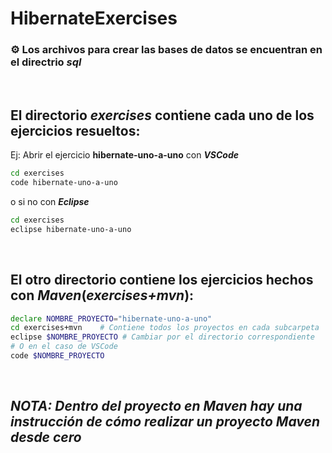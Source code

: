 # HibernateExercises

### :gear: Los archivos para crear las bases de datos se encuentran en el directrio _sql_

<br>

## El directorio _exercises_ contiene cada uno de los ejercicios resueltos:
Ej: Abrir el ejercicio __hibernate-uno-a-uno__ con ___VSCode___
```bash
cd exercises
code hibernate-uno-a-uno
```
o si no con ___Eclipse___
```bash
cd exercises
eclipse hibernate-uno-a-uno
```

<br>

## El otro directorio contiene los ejercicios hechos con ___Maven___(_exercises+mvn_):

```bash
declare NOMBRE_PROYECTO="hibernate-uno-a-uno"
cd exercises+mvn    # Contiene todos los proyectos en cada subcarpeta
eclipse $NOMBRE_PROYECTO # Cambiar por el directorio correspondiente
# O en el caso de VSCode
code $NOMBRE_PROYECTO
```
<br>

## _NOTA: Dentro del proyecto en Maven hay una instrucción de cómo realizar un proyecto Maven desde cero_
